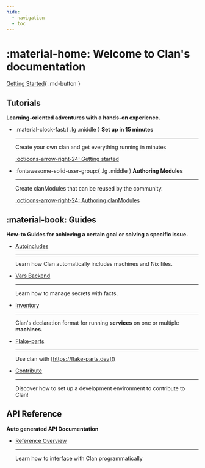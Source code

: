 ```yaml
---
hide:
  - navigation
  - toc
---
```


# :material-home: Welcome to **Clan**'s  documentation

[Getting Started](./getting-started/index.md){ .md-button }

## Tutorials

**Learning-oriented adventures with a hands-on experience.**

<div class="grid cards" markdown>

-   :material-clock-fast:{ .lg .middle } __Set up in 15 minutes__

    ---

    Create your own clan and get everything
    running in minutes

    [:octicons-arrow-right-24: Getting started](./getting-started/index.md)

-   :fontawesome-solid-user-group:{ .lg .middle } __Authoring Modules__

    ---

    Create clanModules that can be reused by the community.

    [:octicons-arrow-right-24: Authoring clanModules](./clanmodules/index.md)

</div>

## :material-book: Guides

**How-to Guides for achieving a certain goal or solving a specific issue.**

<div class="grid cards" markdown>

-   [Autoincludes](./manual/adding-machines.md)

    ---

    Learn how Clan automatically includes machines and Nix files.

-   [Vars Backend](./manual/vars-backend.md)

    ---

    Learn how to manage secrets with facts.

-   [Inventory](./manual/inventory.md)

    ---

    Clan's declaration format for running **services** on one or multiple **machines**.

-   [Flake-parts](./manual/flake-parts.md)

    ---

    Use clan with [https://flake-parts.dev]()

-   [Contribute](./manual/contribute.md)

    ---

    Discover how to set up a development environment to contribute to Clan!

</div>

## API Reference

**Auto generated API Documentation**

<div class="grid cards" markdown>

-   [Reference Overview](./reference/index.md)

    ---

    Learn how to interface with Clan programmatically


</div>